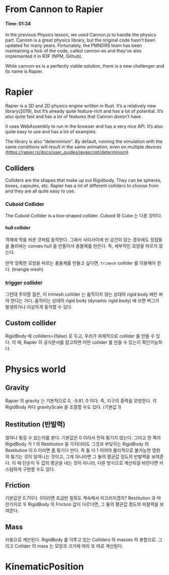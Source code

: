 # From Cannon to Rapier

#### Time: 01:34

In the previous Physics lesson, we used Cannon.js to handle the physics part. Cannon is a great physics library, but the original code hasn’t been updated for many years. Fortunately, the PMNDRS team has been maintaining a fork of the code, called cannon-es and they’ve also implemented it in R3F (NPM, Github).

While cannon-es is a perfectly viable solution, there is a new challenger and its name is Rapier.

# Rapier

Rapier is a 3D and 2D physics engine written in Rust. It’s a relatively new library(2019), but it’s already quite feature-rich and has a lot of potential. It’s also quite fast and has a lot of features that Cannon doesn’t have.

It uses WebAssembly to run in the browser and has a very nice API. It’s also quite easy to use and has a lot of examples.

The library is also “determinism”. By default, running the simulation with the same conditions will result in the same animation, even on multiple devices (https://rapier.rs/docs/user_guides/javascript/determinism).

## Colliders

Colliders are the shapes that make up out Rigidbody. They can be spheres, boxes, capsules, etc. Rapier has a lot of different colliders to choose from and they are all quite easy to use.

### Cuboid Collider

The Cuboid Collider is a box-shaped collider.
Cuboid 와 Cube 는 다른 것이다.

#### hull collider

객체에 막을 씌운 것처럼 동작한다.
그래서 사이사이에 빈 공간이 있는 경우에도 정점들을 둘러싸는 convex hull 을 만들어서 충돌체를 만든다. 즉, 세부적인 모양을 따르지 않는다.

만약 정확한 모양을 따르는 충돌체를 만들고 싶다면, `trimesh` collider 를 이용해야 한다. (triangle mesh)

### trigger collider

그런데 주의할 점은, 이 trimesh collider 는 움직이지 않는 상태의 rigid body 에만 써야 한다는 거다. 움직이는 상태의 rigid body (dynamic rigid body) 에 쓰면 버그가 발생하거나 이상하게 동작할 수 있다.

## Custom collider

RigidBody 에 colliders={false} 로 두고, 우리가 자체적으로 collider 를 만들 수 있다. 이 때, Rapier 의 공식문서를 참고하면 어떤 collider 를 만들 수 있는지 확인가능하다.

# Physics world

## Gravity

Rapier 의 gravity 는 기본적으로 0, -9.81, 0 이다. 즉, 지구의 중력을 모방한다. 각 RigidBody 마다 gravityScale 을 조절할 수도 있다. (기본값 1)

## Restitution (반발력)

얼마나 튕길 수 있는지를 본다. 기본값은 0 이라서 전혀 튕기지 않는다. 그리고 한 쪽의 RigidBody 가 1 의 Restitution 을 가지더라도 그것과 부딪히는 RigidBody 의 Restitution 이 0 이라면 좀 튕기다 만다. 즉 둘 다 1 이어야 물리적으로 불가능한 영원히 튕기는 것이 일어나는 것이고, 그게 아니라면 그 둘의 평균값 정도의 반발력을 보여준다. 이 때 단순히 두 값의 평균을 내는 것이 아니라, 다른 방식으로 계산되길 바란다면 커스텀하게 구현할 수도 있다.

## Friction

기본값은 0.7이다. 0이라면 조금만 힘줘도 계속해서 미끄러지겠지?
Restitution 과 마찬가지로 두 RigidBody 의 Friction 값이 다르다면, 그 둘의 평균값 정도의 마찰력을 보여준다.

## Mass

자동으로 계산된다. RigidBody 를 이루고 있는 Colliders 의 masses 의 총합으로. 그리고 Collider 의 mass 는 모양과 크기에 따라 또 따로 계산된다.

# KinematicPosition
